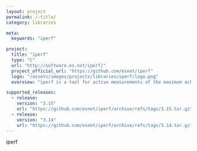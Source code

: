 ```yaml
---
layout: project
permalink: /:title/
category: libraries

meta:
  keywords: "iperf"

project:
  title: "iperf"
  type: "C"
  url: "http://software.es.net/iperf/"
  project_official_url: "https://github.com/esnet/iperf"
  logo: "/assets/images/projects/libraries/iperf/logo.png"
  overview: "iperf is a tool for active measurements of the maximum achievable bandwidth on IP networks. It supports tuning of various parameters related to timing, protocols, and buffers. For each test it reports the measured throughput / bitrate, loss, and other parameters."

supported_releases:
  - release:
    version: "3.15"
    url: "https://github.com/esnet/iperf/archive/refs/tags/3.15.tar.gz"
  - release:
    version: "3.14"
    url: "https://github.com/esnet/iperf/archive/refs/tags/3.14.tar.gz"
---
```


<p>iperf</p>
